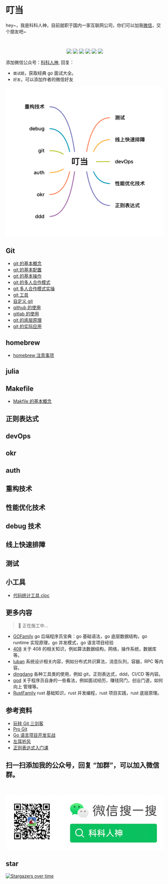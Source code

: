 <!--
 * @Author: shgopher shgopher@gmail.com
 * @Date: 2022-12-29 23:11:24
 * @LastEditors: shgopher shgopher@gmail.com
 * @LastEditTime: 2024-03-14 17:39:55
 * @FilePath: /dingdang/README.md
 * @Description: 
 * 
 * Copyright (c) 2023 by shgopher, All Rights Reserved. 
-->
# 叮当
<p align="left">
hey~，我是科科人神，目前就职于国内一家互联网公司，你们可以加我<a href="#wechat.png">微信</a>，交个朋友吧~
</p>
<br>
<p align="center">
<a href='#wechat.png'
 target="_blank"><img src="https://img.shields.io/static/v1?label=%E7%A7%91%E7%A7%91%E4%BA%BA%E7%A5%9E&message=%E5%85%AC%E4%BC%97%E5%8F%B7&color="></a>
<a href="https://www.youtube.com/channel/UCK8wjBe9sh4VHSowLQmWOzg" target="_blank"><img src="https://img.shields.io/static/v1?label=youtube&message=YouTube&color=red"></a>
<a href="https://space.bilibili.com/478621088" target="_blank"><img src="https://img.shields.io/static/v1?label=bilibili&message=b%E7%AB%99&color=blue"></a>
<a href="https://www.zhihu.com/people/shgopher" target="_blank"><img src="https://img.shields.io/static/v1?label=zhihu&message=%E7%9F%A5%E4%B9%8E&color=blue"></a>
<a href="https://blog.csdn.net/zyfljxzby" target="_blank"><img src="https://img.shields.io/static/v1?label=csdn&message=CSDN&color=red"></a>
<a href="https://www.toutiao.com/c/user/token/MS4wLjABAAAAIGeO1-kCUelF-G8GW3AvJlrEL7tiO24WHJmnX4nV1bs" target="_blank"><img src="https://img.shields.io/static/v1?label=toutiao&message=%E5%A4%B4%E6%9D%A1&color=red"></a>
</p>
添加微信公众号：<a href="#wechat.png">科科人神</a>, 回复：

- `面试题`，获取经典 go 面试大全。
- `好友`，可以添加作者的微信好友


![](./dingdang.png)
                              
## Git
- [git 的基本概念](./git/基本概念)
- [git 的基本配置](./git/基本配置)
- [git 的基本操作](./git/基本操作)              
- [git 的多人合作模式](./git/多人合作模式)
- [git 多人合作模式实操](./git/多人合作模式实操)
- [git 工具](./git/工具)
- [自定义 git](./git/自定义)
- [github 的使用](./git/github)
- [gitlab 的使用](./git/gitlab)
- [git 的底层原理](./git/底层原理)
- [git 的实际应用](./git/实际应用)
## homebrew
- [homebrew 注意事项](./homebrew/注意事项/README.md)
## julia
## Makefile
- [Makfile 的基本概念](./makefile-p/基本概念/README.md)
## 正则表达式
## devOps
## okr
## auth
## 重构技术
## 性能优化技术
## debug 技术
## 线上快速排障
## 测试
## 小工具
- [代码统计工具 cloc](./small/cloc)

## 更多内容
> 👷 正在施工中...

- [GOFamily](https://github.com/shgopher/GOFamily) go 后端程序员宝典：go 基础语法，go 底层数据结构，go runtime 实现原理，go 并发模式，go 语言项目经验
- [408](https://github.com/shgopher/408) 关于 408 的相关知识，例如算法数据结构，网络，操作系统，数据库等。
- [luban](https://github.com/shgopher/luban) 系统设计相关内容，例如分布式共识算法，消息队列，容器，RPC 等内容。
- [dingdang](https://github.com/shgopher/dingdang) 各种工具类的使用，例如 git，正则表达式，ddd，CI/CD 等内容。
- [god](https://github.com/shgopher/god) 关于程序员自身的一些看法，例如面试经历，赚钱窍门，创业门道，如何向上
管理等。
- [RustFamily](https://github.com/shgopher/RustFamily) rust 基础知识，rust 并发编程，rust 项目实践，rust 底层原理。
## 参考资料
- [玩转 Git 三剑客](https://time.geekbang.org/course/intro/100021601)
- [Pro Git](https://git-scm.com/book/zh/v2)
- [Go 语言项目开发实战](https://time.geekbang.org/column/article/390401?cid=100079601)
- [左耳听风](https://time.geekbang.org/column/article/2440)
- [正则表达式入门课](https://time.geekbang.org/column/intro/100053301)

## 扫一扫添加我的公众号，回复 “加群”，可以加入微信群。

<p id="wechat.png" align="center">
<br>
<br>
<img src="./wechat.png"  alt="公众号搜：科科人神">
</p>
                                                                             
## star
                                                                             
[![Stargazers over time](https://starchart.cc/shgopher/dingdang.svg)](https://starchart.cc/shgopher/dingdang)
